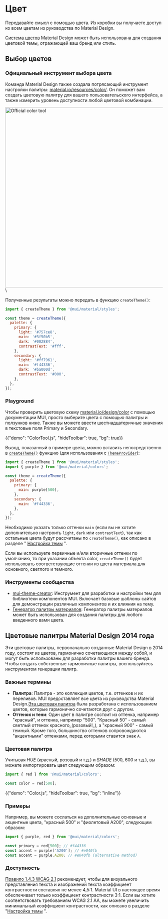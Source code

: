 

# Цвет <meta data-oversett="" data-original-text="Color">

<p class="description">Передавайте смысл с помощью цвета. Из коробки вы получаете доступ ко всем цветам из руководства по Material Design.</p>

[Система цветов](https://m2.material.io/design/color/) Material Design может быть использована для создания цветовой темы, отражающей ваш бренд или стиль.

## Выбор цветов <meta data-oversett="" data-original-text="Picking colors">

### Официальный инструмент выбора цвета <meta data-oversett="" data-original-text="Official color tool">

Команда Material Design также создала потрясающий инструмент настройки палитры: [material.io/resources/color/](https://m2.material.io/resources/color/). Он поможет вам создать цветовую палитру для вашего пользовательского интерфейса, а также измерить уровень доступности любой цветовой комбинации.

<a href="https://m2.material.io/resources/color/#!/?view.left=0&amp;view.right=0&amp;primary.color=3F51B5&amp;secondary.color=F44336" target="_blank" rel="noopener nofollow"><img src="/static/images/color/colorTool.png" alt="Official color tool" style="width: 574px"></a>\
\

Полученные результаты можно передать в функцию `createTheme()`:

```js
import { createTheme } from '@mui/material/styles';

const theme = createTheme({
  palette: {
    primary: {
      light: '#757ce8',
      main: '#3f50b5',
      dark: '#002884',
      contrastText: '#fff',
    },
    secondary: {
      light: '#ff7961',
      main: '#f44336',
      dark: '#ba000d',
      contrastText: '#000',
    },
  },
});
```

### Playground <meta data-oversett="" data-original-text="Playground">

Чтобы проверить цветовую схему [material.io/design/color](https://m2.material.io/design/color/) с помощью документации MUI, просто выберите цвета с помощью палитры и ползунков ниже. Также вы можете ввести шестнадцатеричные значения в текстовые поля Primary и Secondary.

{{"demo": "ColorTool.js", "hideToolbar": true, "bg": true}}

Вывод, показанный в примере цвета, можно вставить непосредственно в [`createTheme()`](/material-ui/customization/theming/#createtheme-options-args-theme) функцию (для использования с [`ThemeProvider`](/material-ui/customization/theming/#theme-provider)):

```jsx
import { createTheme } from '@mui/material/styles';
import { purple } from '@mui/material/colors';

const theme = createTheme({
  palette: {
    primary: {
      main: purple[500],
    },
    secondary: {
      main: '#f44336',
    },
  },
});
```

Необходимо указать только оттенки `main` (если вы не хотите дополнительно настроить `light`, `dark` или `contrastText`), так как остальные цвета будут рассчитаны по `createTheme()`, как описано в разделе " [Настройка темы](/material-ui/customization/palette/) ".

Если вы используете первичные и/или вторичные оттенки по умолчанию, то при указании объекта color, `createTheme()` будет использовать соответствующие оттенки из цвета материала для основного, светлого и темного.

### Инструменты сообщества <meta data-oversett="" data-original-text="Tools by the community">

-   [mui-theme-creator](https://bareynol.github.io/mui-theme-creator/): Инструмент для разработки и настройки тем для библиотеки компонентов MUI. Включает базовые шаблоны сайтов для демонстрации различных компонентов и их влияния на тему.
-   [Генератор палитры материалов](https://m2.material.io/inline-tools/color/): Генератор палитры материалов может быть использован для создания палитры для любого введенного вами цвета.

## Цветовые палитры Material Design 2014 года <meta data-oversett="" data-original-text="2014 Material Design color palettes">

Эти цветовые палитры, первоначально созданные Material Design в 2014 году, состоят из цветов, гармонично сочетающихся между собой, и могут быть использованы для разработки палитры вашего бренда. Чтобы создать собственные гармоничные палитры, воспользуйтесь инструментом генерации палитр.

### Важные термины <meta data-oversett="" data-original-text="Important Terms">

-   **Палитра**: Палитра - это коллекция цветов, т.е. оттенков и их переливов. MUI предоставляет все цвета из руководства Material Design.[Эта цветовая палитра](#color-palette) была разработана с использованием цветов, которые гармонично сочетаются друг с другом.
-   **Оттенок и тени**: Один цвет в палитре состоит из оттенка, например "красный", и оттенка, например "500". "Красный 50" - самый светлый оттенок красного_(розовый!_), а "красный 900" - самый темный. Кроме того, большинство оттенков сопровождаются "акцентными" оттенками, перед которыми ставится знак `A`.

### Цветовая палитра <meta data-oversett="" data-original-text="Color palette">

Учитывая _HUE_ (красный, розовый и т.д.) и _SHADE_ (500, 600 и т.д.), вы можете импортировать цвет следующим образом:

```jsx
import { red } from '@mui/material/colors';

const color = red[500];
```

{{"demo": "Color.js", "hideToolbar": true, "bg": "inline"}}

### Примеры <meta data-oversett="" data-original-text="Examples">

Например, вы можете сослаться на дополнительные основные и акцентные цвета, "красный 500" и "фиолетовый A200", следующим образом:

```js
import { purple, red } from '@mui/material/colors';

const primary = red[500]; // #f44336
const accent = purple['A200']; // #e040fb
const accent = purple.A200; // #e040fb (alternative method)
```

### Доступность <meta data-oversett="" data-original-text="Accessibility">

[Правило 1.4.3 WCAG 2.1](https://www.w3.org/WAI/WCAG21/Understanding/contrast-minimum.html) рекомендует, чтобы для визуального представления текста и изображений текста коэффициент контрастности составлял не менее 4,5:1. Material UI в настоящее время обеспечивает только коэффициент контрастности 3:1. Если вы хотите соответствовать требованиям WCAG 2.1 AA, вы можете увеличить минимальный коэффициент контрастности, как описано в разделе "[Настройка темы](/material-ui/customization/palette/#accessibility) ".
